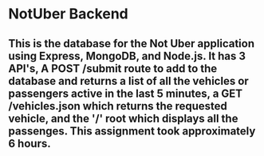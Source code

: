 # NotUber Backend

## This is the database for the Not Uber application using Express, MongoDB, and Node.js. It has 3 API's, A POST /submit route to add to the database and returns a list of all the vehicles or passengers active in the last 5 minutes, a GET /vehicles.json which returns the requested vehicle, and the '/' root which displays all the passenges. This assignment took approximately 6 hours.